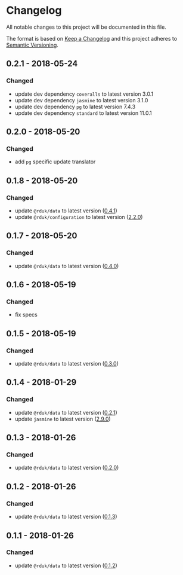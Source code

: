 # Changelog
All notable changes to this project will be documented in this file.

The format is based on [Keep a Changelog](http://keepachangelog.com/en/1.0.0/)
and this project adheres to [Semantic Versioning](http://semver.org/spec/v2.0.0.html).

## 0.2.1 - 2018-05-24
### Changed
- update dev dependency `coveralls` to latest version 3.0.1
- update dev dependency `jasmine` to latest version 3.1.0
- update dev dependency `pg` to latest version 7.4.3
- update dev dependency `standard` to latest version 11.0.1

## 0.2.0 - 2018-05-20
### Changed
- add `pg` specific update translator

## 0.1.8 - 2018-05-20
### Changed
- update `@rduk/data` to latest version ([0.4.1](https://github.com/rd-uk/rduk-data/releases/tag/v0.4.1))
- update `@rduk/configuration` to latest version ([2.2.0](https://github.com/rd-uk/rduk-configuration/releases/tag/2.2.0))

## 0.1.7 - 2018-05-20
### Changed
- update `@rduk/data` to latest version ([0.4.0](https://github.com/rd-uk/rduk-data/releases/tag/v0.4.0))

## 0.1.6 - 2018-05-19
### Changed
- fix specs

## 0.1.5 - 2018-05-19
### Changed
- update `@rduk/data` to latest version ([0.3.0](https://github.com/rd-uk/rduk-data/releases/tag/0.3.0))

## 0.1.4 - 2018-01-29
### Changed
- update `@rduk/data` to latest version ([0.2.1](https://github.com/rd-uk/rduk-data/releases/tag/0.2.1))
- update `jasmine` to latest version ([2.9.0](https://github.com/jasmine/jasmine/releases/tag/v2.9.0))

## 0.1.3 - 2018-01-26
### Changed
- update `@rduk/data` to latest version ([0.2.0](https://github.com/rd-uk/rduk-data/releases/tag/0.2.0))

## 0.1.2 - 2018-01-26
### Changed
- update `@rduk/data` to latest version ([0.1.3](https://github.com/rd-uk/rduk-data/releases/tag/0.1.3))

## 0.1.1 - 2018-01-26
### Changed
- update `@rduk/data` to latest version ([0.1.2](https://github.com/rd-uk/rduk-data/releases/tag/0.1.2))
